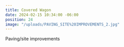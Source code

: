 ```yaml
---
title: Covered Wagon
date: 2024-02-15 10:34:00 -06:00
position: 24
image: "/uploads/PAVING_SITE%20IMPROVEMENTS_2.jpg"
---
```


Paving/site improvements